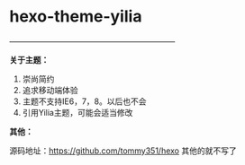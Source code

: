 hexo-theme-yilia
================


—————————————————————

**关于主题：**

1. 崇尚简约       
2. 追求移动端体验     
3. 主题不支持IE6，7，8。以后也不会
4. 引用Yilia主题，可能会适当修改

**其他：**

源码地址：https://github.com/tommy351/hexo
其他的就不写了